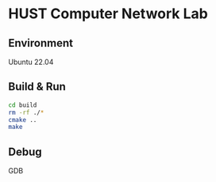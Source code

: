 # HUST Computer Network Lab

## Environment
Ubuntu 22.04

## Build & Run
```bash
cd build
rm -rf ./*
cmake ..
make
```

## Debug
GDB